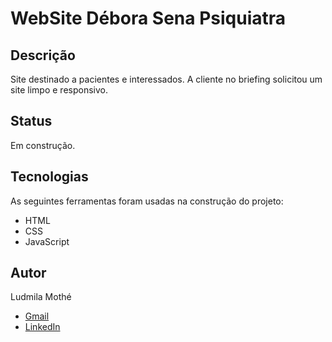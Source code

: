 
# WebSite Débora Sena Psiquiatra

## Descrição
Site destinado a pacientes e interessados. A cliente no briefing solicitou um site limpo e responsivo.

## Status
Em construção.

## Tecnologias 
As seguintes ferramentas foram usadas na construção do projeto:

- HTML
- CSS
- JavaScript


## Autor
Ludmila Mothé

- [Gmail](mailto:ludmila.mothe@gmail.com)
- [LinkedIn](https://www.linkedin.com/in/ludmilamothe/)
